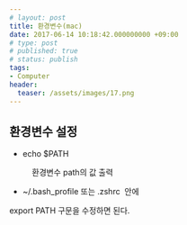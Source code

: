 ```yaml
---
# layout: post
title: 환경변수(mac)
date: 2017-06-14 10:18:42.000000000 +09:00
# type: post
# published: true
# status: publish
tags:
- Computer
header:
  teaser: /assets/images/17.png
---
```

## 환경변수 설정
<dl>
<dt>
<ul>
<li>echo $PATH</li>
</ul>
</dt>
<dd>
환경변수 path의 값 출력
</dd>
</dl>
<ul>
<li>~/.bash_profile 또는 .zshrc  안에</li>
</ul>
<p>export PATH 구문을 수정하면 된다.</p>
